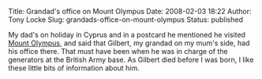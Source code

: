 Title: Grandad's office on Mount Olympus
Date: 2008-02-03 18:22
Author: Tony Locke
Slug: grandads-office-on-mount-olympus
Status: published

My dad's on holiday in Cyprus and in a postcard he mentioned he visited [Mount Olympus](http://en.wikipedia.org/wiki/Mount_Olympus_(Mountain)), and said that Gilbert, my grandad on my mum's side, had his office there. That must have been when he was in charge of the generators at the British Army base. As Gilbert died before I was born, I like these little bits of information about him.
